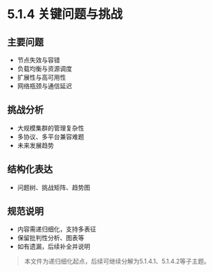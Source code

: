 # 5.1.4 关键问题与挑战

## 主要问题

- 节点失效与容错
- 负载均衡与资源调度
- 扩展性与高可用性
- 网络瓶颈与通信延迟

## 挑战分析

- 大规模集群的管理复杂性
- 多协议、多平台兼容难题
- 未来发展趋势

## 结构化表达

- 问题树、挑战矩阵、趋势图

## 规范说明

- 内容需递归细化，支持多表征
- 保留批判性分析、图表等
- 如有遗漏，后续补全并说明

> 本文件为递归细化起点，后续可继续分解为5.1.4.1、5.1.4.2等子主题。
